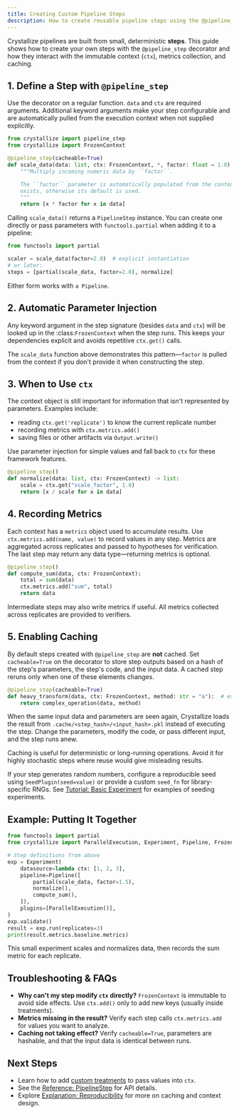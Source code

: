 ```yaml
---
title: Creating Custom Pipeline Steps
description: How to create reusable pipeline steps using the @pipeline_step decorator.
---
```


Crystallize pipelines are built from small, deterministic **steps**. This guide shows how to create your own steps with the `@pipeline_step` decorator and how they interact with the immutable context (`ctx`), metrics collection, and caching.

## 1. Define a Step with `@pipeline_step`

Use the decorator on a regular function. `data` and `ctx` are required
arguments. Additional keyword arguments make your step configurable and are
automatically pulled from the execution context when not supplied explicitly.

```python
from crystallize import pipeline_step
from crystallize import FrozenContext

@pipeline_step(cacheable=True)
def scale_data(data: list, ctx: FrozenContext, *, factor: float = 1.0) -> list:
    """Multiply incoming numeric data by ``factor``.

    The ``factor`` parameter is automatically populated from the context if it
    exists, otherwise its default is used.
    """
    return [x * factor for x in data]
```

Calling `scale_data()` returns a `PipelineStep` instance. You can create one
directly or pass parameters with `functools.partial` when adding it to a
pipeline:

```python
from functools import partial

scaler = scale_data(factor=2.0)  # explicit instantiation
# or later:
steps = [partial(scale_data, factor=2.0), normalize]
```

Either form works with `a Pipeline`.

## 2. Automatic Parameter Injection

Any keyword argument in the step signature (besides ``data`` and ``ctx``) will be
looked up in the :class:`FrozenContext` when the step runs. This keeps your
dependencies explicit and avoids repetitive ``ctx.get()`` calls.

The ``scale_data`` function above demonstrates this pattern—``factor`` is pulled
from the context if you don't provide it when constructing the step.

## 3. When to Use ``ctx``

The context object is still important for information that isn't represented by
parameters. Examples include:

- reading ``ctx.get('replicate')`` to know the current replicate number
- recording metrics with ``ctx.metrics.add()``
- saving files or other artifacts via ``Output.write()``

Use parameter injection for simple values and fall back to ``ctx`` for these
framework features.

```python
@pipeline_step()
def normalize(data: list, ctx: FrozenContext) -> list:
    scale = ctx.get("scale_factor", 1.0)
    return [x / scale for x in data]
```

## 4. Recording Metrics

Each context has a `metrics` object used to accumulate results. Use `ctx.metrics.add(name, value)` to record values in any step. Metrics are aggregated across replicates and passed to hypotheses for verification. The last step may return any data type—returning metrics is optional.

```python
@pipeline_step()
def compute_sum(data, ctx: FrozenContext):
    total = sum(data)
    ctx.metrics.add("sum", total)
    return data
```

Intermediate steps may also write metrics if useful. All metrics collected across replicates are provided to verifiers.

## 5. Enabling Caching

By default steps created with `@pipeline_step` are **not** cached. Set `cacheable=True` on the decorator to store step outputs based on a hash of the step's parameters, the step's code, and the input data. A cached step reruns only when one of these elements changes.

```python
@pipeline_step(cacheable=True)
def heavy_transform(data, ctx: FrozenContext, method: str = "a"):  # expensive work
    return complex_operation(data, method)
```

When the same input data and parameters are seen again, Crystallize loads the result from `.cache/<step_hash>/<input_hash>.pkl` instead of executing the step. Change the parameters, modify the code, or pass different input, and the step runs anew.

Caching is useful for deterministic or long-running operations. Avoid it for highly stochastic steps where reuse would give misleading results.

If your step generates random numbers, configure a reproducible seed using
`SeedPlugin(seed=value)` or provide a custom `seed_fn`
for library-specific RNGs. See
[Tutorial: Basic Experiment](../tutorials/basic-experiment.md#step-4-assemble-and-run)
for examples of seeding experiments.

## Example: Putting It Together

```python
from functools import partial
from crystallize import ParallelExecution, Experiment, Pipeline, FrozenContext

# Step definitions from above
exp = Experiment(
    datasource=lambda ctx: [1, 2, 3],
    pipeline=Pipeline([
        partial(scale_data, factor=1.5),
        normalize(),
        compute_sum(),
    ]),
    plugins=[ParallelExecution()],
)
exp.validate()
result = exp.run(replicates=3)
print(result.metrics.baseline.metrics)

```
This small experiment scales and normalizes data, then records the sum metric for each replicate.

## Troubleshooting & FAQs

- **Why can't my step modify `ctx` directly?** `FrozenContext` is immutable to avoid side effects. Use `ctx.add()` only to add new keys (usually inside treatments).
- **Metrics missing in the result?** Verify each step calls `ctx.metrics.add` for values you want to analyze.
- **Caching not taking effect?** Verify `cacheable=True`, parameters are hashable, and that the input data is identical between runs.

## Next Steps

- Learn how to add [custom treatments](../tutorials/adding-treatments.md) to pass values into `ctx`.
- See the [Reference: PipelineStep](../glossary.md#pipelinestep) for API details.
- Explore [Explanation: Reproducibility](../index.mdx#what-is-crystallize) for more on caching and context design.
